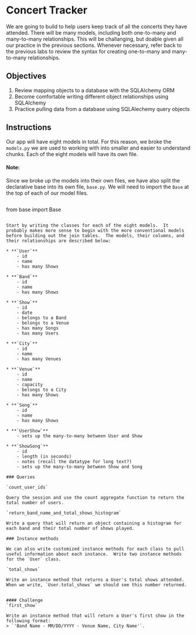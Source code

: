 
# Concert Tracker

We are going to build to help users keep track of all the concerts they have attended.  There will be many models, including both one-to-many and many-to-many relationships.  This will be challanging, but doable given all our practice in the previous sections.  Whenever necessary, refer back to the previous labs to review the syntax for creating one-to-many and many-to-many relationships.

## Objectives

1.  Review mapping objects to a database with the SQLAlchemy ORM
2.  Become comfortable writing different object relationships using SQLAlchemy
3.  Practice pulling data from a database using SQLAlechemy query objects


## Instructions

Our app will have eight models in total.  For this reason, we broke the `models.py` we are used to working with into smaller and easier to understand chunks.  Each of the eight models will have its own file.

#### Note:
Since we broke up the models into their own files, we have also split the declarative base into its own file, `base.py`.  We will need to import the `Base` at the top of each of our model files.

> ```python
from base import Base
```

Start by writing the classes for each of the eight models.  It probably makes more sense to begin with the more conventional models before building out the join tables.  The models, their columns, and their relationships are described below:

* **`User`**
    - id
    - name
    - has many Shows
    
* **`Band`**
    - id
    - name
    - has many Shows

* **`Show`**
    - id
    - date
    - belongs to a Band
    - belongs to a Venue
    - has many Songs
    - has many Users
    
* **`City`**
    - id 
    - name
    - has many Venues
    
* **`Venue`**
    - id
    - name
    - capacity
    - belongs to a City
    - has many Shows
    
* **`Song`**
    - id
    - name
    - has many Shows
    
* **`UserShow`**
    - sets up the many-to-many between User and Show
    
* **`ShowSong`**
    - id
    - length (in seconds)
    - notes (recall the datatype for long text?)
    - sets up the many-to-many between Show and Song

### Queries

`count_user_ids`

Query the session and use the count aggregate function to return the total number of users.

`return_band_name_and_total_shows_histogram`

Write a query that will return an object containing a histogram for each band and their total number of shows played.

### Instance methods

We can also write customized instance methods for each class to pull useful information about each instance.  Write two instance methods for the `User` class.

`total_shows`

Write an instance method that returns a User's total shows attended.  When we write, `User.total_shows` we should see this number returned.


#### Challenge
`first_show`

Write an instance method that will return a User's first show in the following format:
> `'Band Name - MM/DD/YYYY - Venue Name, City Name'`.


